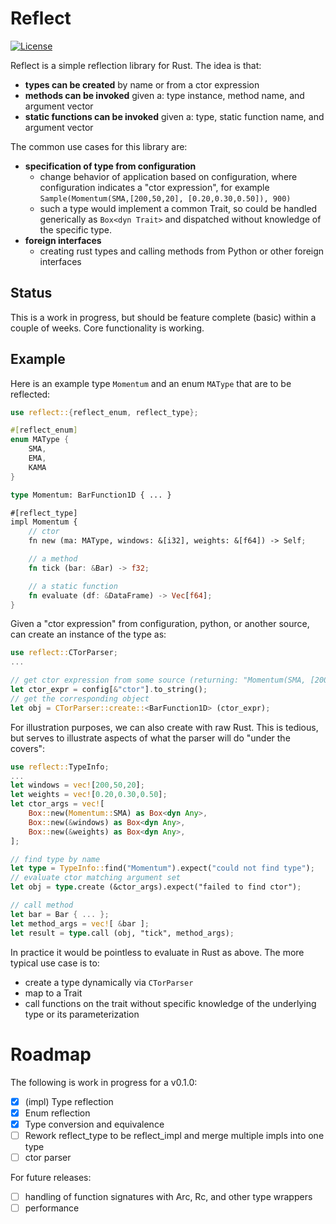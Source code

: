 # Reflect
[![License](https://img.shields.io/crates/l/dimensionals)](https://choosealicense.com/licenses/mit/)

Reflect is a simple reflection library for Rust.   The idea is that:
- **types can be created** by name or from a ctor expression
- **methods can be invoked** given a: type instance, method name, and argument vector
- **static functions can be invoked** given a: type, static function name, and argument vector

The common use cases for this library are:

- **specification of type from configuration**
  * change behavior of application based on configuration, where configuration indicates a "ctor expression", for example `Sample(Momentum(SMA,[200,50,20], [0.20,0.30,0.50]), 900)`
  * such a type would implement a common Trait, so could be handled generically as `Box<dyn Trait>` and dispatched without knowledge of the specific type.
- **foreign interfaces**
  * creating rust types and calling methods from Python or other foreign interfaces

## Status
This is a work in progress, but should be feature complete (basic) within a couple of weeks.  Core functionality is working.
 
## Example
Here is an example type `Momentum` and an enum `MAType` that are to be reflected:
```rust
use reflect::{reflect_enum, reflect_type};

#[reflect_enum]
enum MAType {
    SMA,
    EMA,
    KAMA
}

type Momentum: BarFunction1D { ... }

#[reflect_type]
impl Momentum {
    // ctor
    fn new (ma: MAType, windows: &[i32], weights: &[f64]) -> Self;

    // a method
    fn tick (bar: &Bar) -> f32;

    // a static function
    fn evaluate (df: &DataFrame) -> Vec[f64];
}
```

Given a "ctor expression" from configuration, python, or another source, can create an instance of the type as:
```rust
use reflect::CTorParser;
...

// get ctor expression from some source (returning: "Momentum(SMA, [200,50,20], [0.20,0.30,0.50])")
let ctor_expr = config[&"ctor"].to_string();
// get the corresponding object
let obj = CTorParser::create::<BarFunction1D> (ctor_expr);
```

For illustration purposes, we can also create with raw Rust.  This is tedious, but serves to illustrate aspects of what
the parser will do "under the covers":
```rust
use reflect::TypeInfo;
...
let windows = vec![200,50,20];
let weights = vec![0.20,0.30,0.50];
let ctor_args = vec![
    Box::new(Momentum::SMA) as Box<dyn Any>,
    Box::new(&windows) as Box<dyn Any>,
    Box::new(&weights) as Box<dyn Any>,
];

// find type by name
let type = TypeInfo::find("Momentum").expect("could not find type");
// evaluate ctor matching argument set
let obj = type.create (&ctor_args).expect("failed to find ctor");

// call method
let bar = Bar { ... };
let method_args = vec![ &bar ];
let result = type.call (obj, "tick", method_args);
```
In practice it would be pointless to evaluate in Rust as above.  The more typical use case is to:
- create a type dynamically via `CTorParser`
- map to a Trait
- call functions on the trait without specific knowledge of the underlying type or its parameterization
  

# Roadmap
The following is work in progress for a v0.1.0:

- [x] (impl) Type reflection
- [x] Enum reflection
- [x] Type conversion and equivalence
- [ ] Rework reflect_type to be reflect_impl and merge multiple impls into one type
- [ ] ctor parser
   
For future releases:
- [ ] handling of function signatures with Arc, Rc, and other type wrappers
- [ ] performance
